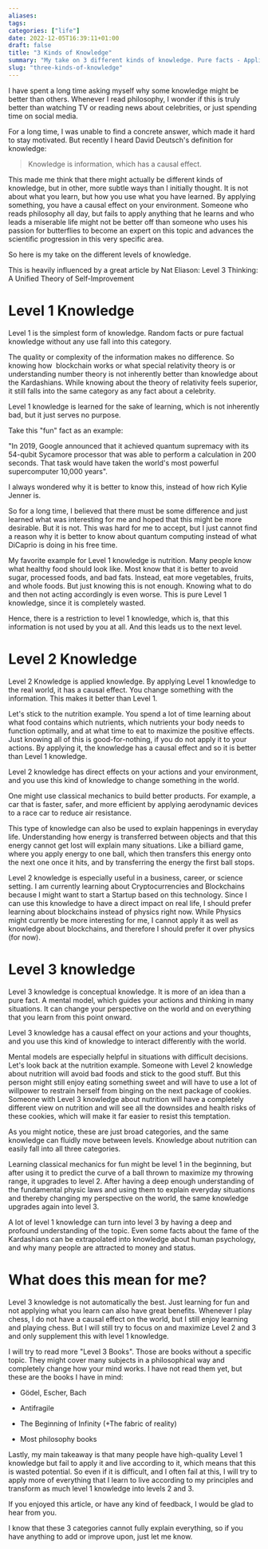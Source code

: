 ```yaml
---
aliases:
tags:
categories: ["life"]
date: 2022-12-05T16:39:11+01:00
draft: false
title: "3 Kinds of Knowledge"
summary: "My take on 3 different kinds of knowledge. Pure facts - Applied Knowledge - Conceptual Knowledge."
slug: "three-kinds-of-knowledge"
---
```


I have spent a long time asking myself why some knowledge might be better than others. Whenever I read philosophy, I wonder if this is truly better than watching TV or reading news about celebrities, or just spending time on social media.

For a long time, I was unable to find a concrete answer, which made it hard to stay motivated. But recently I heard David Deutsch's definition for knowledge:

> Knowledge is information, which has a causal effect.

This made me think that there might actually be different kinds of knowledge, but in other, more subtle ways than I initially thought. It is not about what you learn, but how you use what you have learned. By applying something, you have a causal effect on your environment. Someone who reads philosophy all day, but fails to apply anything that he learns and who leads a miserable life might not be better off than someone who uses his passion for butterflies to become an expert on this topic and advances the scientific progression in this very specific area.

So here is my take on the different levels of knowledge.

This is heavily influenced by a great article by Nat Eliason: Level 3 Thinking: A Unified Theory of Self-Improvement

# Level 1 Knowledge

Level 1 is the simplest form of knowledge. Random facts or pure factual knowledge without any use fall into this category.

The quality or complexity of the information makes no difference. So knowing how  blockchain works or what special relativity theory is or understanding number theory is not inherently better than knowledge about the Kardashians. While knowing about the theory of relativity feels superior, it still falls into the same category as any fact about a celebrity.

Level 1 knowledge is learned for the sake of learning, which is not inherently bad, but it just serves no purpose.

Take this "fun" fact as an example:

"In 2019, Google announced that it achieved quantum supremacy with its 54-qubit Sycamore processor that was able to perform a calculation in 200 seconds. That task would have taken the world's most powerful supercomputer 10,000 years".

I always wondered why it is better to know this, instead of how rich Kylie Jenner is.

So for a long time, I believed that there must be some difference and just learned what was interesting for me and hoped that this might be more desirable. But it is not. This was hard for me to accept, but I just cannot find a reason why it is better to know about quantum computing instead of what DiCaprio is doing in his free time.

My favorite example for Level 1 knowledge is nutrition. Many people know what healthy food should look like. Most know that it is better to avoid sugar, processed foods, and bad fats. Instead, eat more vegetables, fruits, and whole foods. But just knowing this is not enough. Knowing what to do and then not acting accordingly is even worse. This is pure Level 1 knowledge, since it is completely wasted.

Hence, there is a restriction to level 1 knowledge, which is, that this information is not used by you at all. And this leads us to the next level.

# Level 2 Knowledge

Level 2 Knowledge is applied knowledge. By applying Level 1 knowledge to the real world, it has a causal effect. You change something with the information. This makes it better than Level 1.

Let's stick to the nutrition example. You spend a lot of time learning about what food contains which nutrients, which nutrients your body needs to function optimally, and at what time to eat to maximize the positive effects. Just knowing all of this is good-for-nothing, if you do not apply it to your actions. By applying it, the knowledge has a causal effect and so it is better than Level 1 knowledge.

Level 2 knowledge has direct effects on your actions and your environment, and you use this kind of knowledge to change something in the world.

One might use classical mechanics to build better products. For example, a car that is faster, safer, and more efficient by applying aerodynamic devices to a race car to reduce air resistance.

This type of knowledge can also be used to explain happenings in everyday life. Understanding how energy is transferred between objects and that this energy cannot get lost will explain many situations. Like a billiard game, where you apply energy to one ball, which then transfers this energy onto the next one once it hits, and by transferring the energy the first ball stops.

Level 2 knowledge is especially useful in a business, career, or science setting. I am currently learning about Cryptocurrencies and Blockchains because I might want to start a Startup based on this technology. Since I can use this knowledge to have a direct impact on real life, I should prefer learning about blockchains instead of physics right now. While Physics might currently be more interesting for me, I cannot apply it as well as knowledge about blockchains, and therefore I should prefer it over physics (for now).

# Level 3 knowledge

Level 3 knowledge is conceptual knowledge. It is more of an idea than a pure fact. A mental model, which guides your actions and thinking in many situations. It can change your perspective on the world and on everything that you learn from this point onward.

Level 3 knowledge has a causal effect on your actions and your thoughts, and you use this kind of knowledge to interact differently with the world.

Mental models are especially helpful in situations with difficult decisions. Let's look back at the nutrition example. Someone with Level 2 knowledge about nutrition will avoid bad foods and stick to the good stuff. But this person might still enjoy eating something sweet and will have to use a lot of willpower to restrain herself from binging on the next package of cookies. Someone with Level 3 knowledge about nutrition will have a completely different view on nutrition and will see all the downsides and health risks of these cookies, which will make it far easier to resist this temptation.

As you might notice, these are just broad categories, and the same knowledge can fluidly move between levels. Knowledge about nutrition can easily fall into all three categories.

Learning classical mechanics for fun might be level 1 in the beginning, but after using it to predict the curve of a ball thrown to maximize my throwing range, it upgrades to level 2. After having a deep enough understanding of the fundamental physic laws and using them to explain everyday situations and thereby changing my perspective on the world, the same knowledge upgrades again into level 3.

A lot of level 1 knowledge can turn into level 3 by having a deep and profound understanding of the topic. Even some facts about the fame of the Kardashians can be extrapolated into knowledge about human psychology, and why many people are attracted to money and status.

# What does this mean for me?

Level 3 knowledge is not automatically the best. Just learning for fun and not applying what you learn can also have great benefits. Whenever I play chess, I do not have a causal effect on the world, but I still enjoy learning and playing chess. But I will still try to focus on and maximize Level 2 and 3 and only supplement this with level 1 knowledge.

I will try to read more "Level 3 Books". Those are books without a specific topic. They might cover many subjects in a philosophical way and completely change how your mind works. I have not read them yet, but these are the books I have in mind:

- Gödel, Escher, Bach

- Antifragile

- The Beginning of Infinity (+The fabric of reality)

- Most philosophy books

Lastly, my main takeaway is that many people have high-quality Level 1 knowledge but fail to apply it and live according to it, which means that this is wasted potential. So even if it is difficult, and I often fail at this, I will try to apply more of everything that I learn to live according to my principles and transform as much level 1 knowledge into levels 2 and 3.

If you enjoyed this article, or have any kind of feedback, I would be glad to hear from you.

I know that these 3 categories cannot fully explain everything, so if you have anything to add or improve upon, just let me know.

